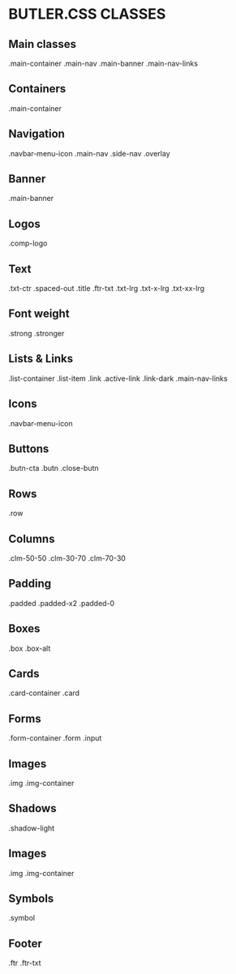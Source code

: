 # BUTLER.CSS CLASSES

## Main classes

.main-container
.main-nav
.main-banner
.main-nav-links


## Containers
.main-container


## Navigation

.navbar-menu-icon
.main-nav
.side-nav
.overlay


## Banner
.main-banner


## Logos
.comp-logo



## Text
.txt-ctr
.spaced-out
.title
.ftr-txt
.txt-lrg
.txt-x-lrg
.txt-xx-lrg


## Font weight

.strong
.stronger


## Lists & Links

.list-container
.list-item
.link
.active-link
.link-dark
.main-nav-links


## Icons
.navbar-menu-icon

## Buttons

.butn-cta
.butn
.close-butn


## Rows
.row


## Columns

.clm-50-50
.clm-30-70
.clm-70-30


## Padding

.padded
.padded-x2
.padded-0


## Boxes

.box
.box-alt

## Cards

.card-container
.card


## Forms

.form-container
.form
.input

## Images
.img
.img-container


## Shadows

.shadow-light


## Images

.img
.img-container



## Symbols
.symbol


## Footer
.ftr
.ftr-txt